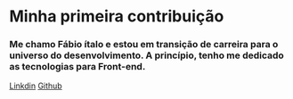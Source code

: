 # Minha primeira contribuição

### Me chamo Fábio ítalo e estou em transição de carreira para o universo do desenvolvimento. A princípio, tenho me dedicado as tecnologias para Front-end. 

[Linkdin](edin.com/in/fábio-araújo-9a9846222/)
[Github](https://github.com/fabio-italo)

